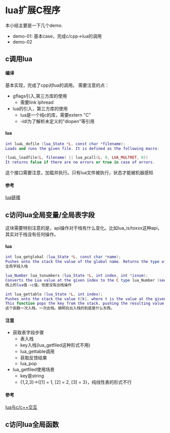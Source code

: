 # lua扩展C程序
本小结主要是一下几个demo.
- demo-01: 基本case，完成c/cpp->lua的调用
- demo-02

## c调用lua
#### 编译
基本实现，完成了cpp对lua的调用。
需要注意的点：
- gflags引入,第三方库的使用
    - 需要link lphread
- lua的引入，第三方库的使用
    - lua是一个纯c的库，需要extern "C"
    -  -ldl为了解析未定义的"dlopen"等引用

#### lua
```lua
int luaL_dofile (lua_State *L, const char *filename);
Loads and runs the given file. It is defined as the following macro:

(luaL_loadfile(L, filename) || lua_pcall(L, 0, LUA_MULTRET, 0))
It returns false if there are no errors or true in case of errors.
```
这个接口需要注意，加载并执行。只有lua文件被执行，状态才能被机器感知

#### 参考<br>
[lua链接](https://www.bilibili.com/read/cv343751/)

## c访问lua全局变量/全局表字段
这块需要特别注意的是，api操作对于栈有什么变化。比如lua_is/toxxx这种api，其实对于栈没有任何操作。
#### lua
```lua
int lua_getglobal (lua_State *L, const char *name);
Pushes onto the stack the value of the global name. Returns the type of that value.
全局字段入栈

lua_Number lua_tonumberx (lua_State *L, int index, int *isnum);
Converts the Lua value at the given index to the C type lua_Number (see lua_Number). The Lua value must be a number or a string convertible to a number (see §3.4.3); otherwise, lua_tonumberx returns 0.
栈上的lua值->c值，但是没有出栈操作

int lua_gettable (lua_State *L, int index);
Pushes onto the stack the value t[k], where t is the value at the given index and k is the value at the top of the stack.
This function pops the key from the stack, pushing the resulting value in its place. As in Lua, this function may trigger a metamethod for the "index" event (see §2.4).
这个函数一次入栈，一次出栈。搞明白出入栈的到底是什么东西。
```

#### 注意
- 获取表字段步骤
    - 表入栈
    - key入栈(lua_getfiled这种形式不用)
    - lua_gettable调用
    - 获取反馈结果
    - lua_pop
- lua_getfiled使用场景
    - key是string
    - {1,2,3}->{[1] = 1, [2] = 2, [3] = 3}，纯线性表的形式不行

#### 参考<br>
[lua与c/c++交互](https://www.cnblogs.com/ourroad/p/3220364.html)

## c访问lua全局函数